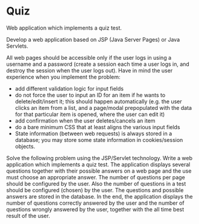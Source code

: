 # Quiz
Web application which implements a quiz test.

Develop a web application based on JSP (Java Server Pages) or Java Servlets. 

All web pages should be accessible only if the user logs in using a username and a password (create a session each time a user logs in, and destroy the session when the user logs out). Have in mind the user experience when you implement the problem:

* add different validation logic for input fields
* do not force the user to input an ID for an item if he wants to delete/edit/insert it; this should happen automatically (e.g. the user clicks an item from a list, and a page/modal prepopulated with the data for that particular item is opened, where the user can edit it)
* add confirmation when the user deletes/cancels an item
* do a bare minimum CSS that at least aligns the various input fields
* State information (between web requests) is always stored in a database; you may store some state information in cookies/session objects.

Solve the following problem using the JSP/Servlet technology. Write a web application which implements a quiz test. The application displays several questions together with their possible answers on a web page and the use must choose an appropriate answer. The number of questions per page should be configured by the user. Also the number of questions in a test should be configured (chosen) by the user. The questions and possible answers are stored in the database. In the end, the application displays the number of questions correctly answered by the user and the number of questions wrongly answered by the user, together with the all time best result of the user.
